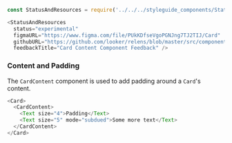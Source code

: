 ```js noeditor
const StatusAndResources = require('../../../styleguide_components/StatusAndResources').StatusAndResources;

<StatusAndResources
  status="experimental"
  figmaURL="https://www.figma.com/file/PUkKDfseVgoPGNJng7TJ2TIJ/Card"
  githubURL="https://github.com/looker/relens/blob/master/src/components/Card/CardContent.tsx"
  feedbackTitle="Card Content Component Feedback" />
```


### Content and Padding

The `CardContent` component is used to add padding around a `Card`'s content.

```js
<Card>
  <CardContent>
    <Text size="4">Padding</Text>
    <Text size="5" mode="subdued">Some more text</Text>
  </CardContent>
</Card>
```
